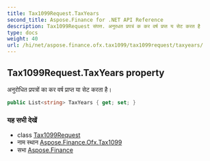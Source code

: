 ```yaml
---
title: Tax1099Request.TaxYears
second_title: Aspose.Finance for .NET API Reference
description: Tax1099Request संपत्त. अनुरधत प्रपत्रं क कर वर्ष प्रप्त य सेट करत है
type: docs
weight: 40
url: /hi/net/aspose.finance.ofx.tax1099/tax1099request/taxyears/
---
```

## Tax1099Request.TaxYears property

अनुरोधित प्रपत्रों का कर वर्ष प्राप्त या सेट करता है।

```csharp
public List<string> TaxYears { get; set; }
```

### यह सभी देखें

* class [Tax1099Request](../)
* नाम स्थान [Aspose.Finance.Ofx.Tax1099](../../tax1099request/)
* सभा [Aspose.Finance](../../../)


